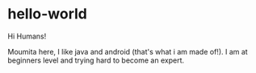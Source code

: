 # hello-world

Hi Humans!

Moumita here, I like java and android (that's what i am made of!).
I am at beginners level and trying hard to become an expert.
